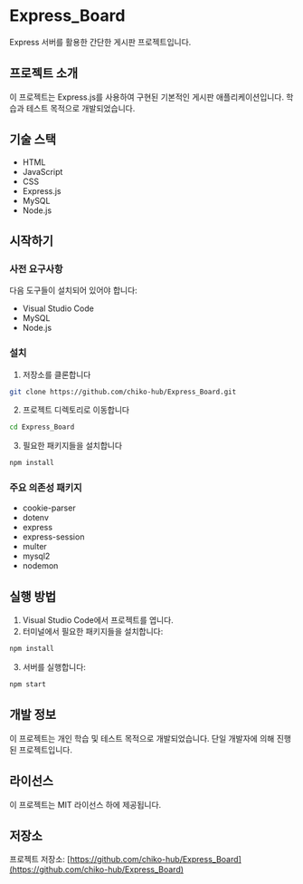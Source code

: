 # Express_Board

Express 서버를 활용한 간단한 게시판 프로젝트입니다.

## 프로젝트 소개

이 프로젝트는 Express.js를 사용하여 구현된 기본적인 게시판 애플리케이션입니다. 학습과 테스트 목적으로 개발되었습니다.

## 기술 스택

- HTML
- JavaScript
- CSS
- Express.js
- MySQL
- Node.js

## 시작하기

### 사전 요구사항

다음 도구들이 설치되어 있어야 합니다:

- Visual Studio Code
- MySQL
- Node.js

### 설치

1. 저장소를 클론합니다
```bash
git clone https://github.com/chiko-hub/Express_Board.git
```

2. 프로젝트 디렉토리로 이동합니다
```bash
cd Express_Board
```

3. 필요한 패키지들을 설치합니다
```bash
npm install
```

### 주요 의존성 패키지

- cookie-parser
- dotenv
- express
- express-session
- multer
- mysql2
- nodemon

## 실행 방법

1. Visual Studio Code에서 프로젝트를 엽니다.
2. 터미널에서 필요한 패키지들을 설치합니다:
```bash
npm install
```
3. 서버를 실행합니다:
```bash
npm start
```

## 개발 정보

이 프로젝트는 개인 학습 및 테스트 목적으로 개발되었습니다. 단일 개발자에 의해 진행된 프로젝트입니다.

## 라이선스

이 프로젝트는 MIT 라이선스 하에 제공됩니다.

## 저장소

프로젝트 저장소: [https://github.com/chiko-hub/Express_Board](https://github.com/chiko-hub/Express_Board)

